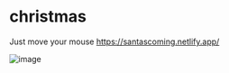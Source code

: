 # christmas
Just move your mouse
https://santascoming.netlify.app/

![image](https://github.com/oscar2697/christmas/assets/77596284/948ca901-f557-4478-ba65-1012947e35bc)
